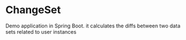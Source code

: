# ChangeSet
Demo application in Spring Boot. it calculates the diffs between two data sets related to user instances
